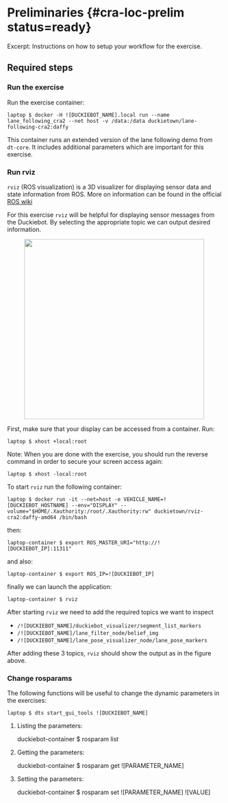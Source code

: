 # Preliminaries {#cra-loc-prelim status=ready}

Excerpt: Instructions on how to setup your workflow for the exercise.

## Required steps

### Run the exercise

Run the exercise container:

    laptop $ docker -H ![DUCKIEBOT_NAME].local run --name lane_following_cra2 --net host -v /data:/data duckietown/lane-following-cra2:daffy

This container runs an extended version of the lane following demo from `dt-core`. It includes additional parameters which are important for this exercise.


### Run rviz

`rviz` (ROS visualization) is a 3D visualizer for displaying sensor data and state information from ROS. More on information can be found in the official [ROS wiki](http://wiki.ros.org/rviz)

For this exercise `rviz` will be helpful for displaying sensor messages from the Duckiebot. By selecting the appropriate topic we can output desired information.

<figure>
<img style="width:30em" src="images/rosviz_screenshot.png"/>
</figure>

First, make sure that your display can be accessed from a container. Run:

    laptop $ xhost +local:root
    
Note: When you are done with the exercise, you should run the reverse command in order to secure your screen access again:

    laptop $ xhost -local:root

To start `rviz` run the following container:

    laptop $ docker run -it --net=host -e VEHICLE_NAME=![DUCKIEBOT_HOSTNAME] --env="DISPLAY" --volume="$HOME/.Xauthority:/root/.Xauthority:rw" duckietown/rviz-cra2:daffy-amd64 /bin/bash

then:

    laptop-container $ export ROS_MASTER_URI="http://![DUCKIEBOT_IP]:11311"

and also:

    laptop-container $ export ROS_IP=![DUCKIEBOT_IP]

finally we can launch the application:

    laptop-container $ rviz

After starting `rviz` we need to add the required topics we want to inspect

* `/![DUCKIEBOT_NAME]/duckiebot_visualizer/segment_list_markers`
* `/![DUCKIEBOT_NAME]/lane_filter_node/belief_img`
* `/![DUCKIEBOT_NAME]/lane_pose_visualizer_node/lane_pose_markers`

After adding these 3 topics, `rviz` should show the output as in the figure above.

### Change rosparams

The following functions will be useful to change the dynamic parameters in the exercises:

    laptop $ dts start_gui_tools ![DUCKIEBOT_NAME]

1) Listing the parameters:

    duckiebot-container $ rosparam list

2) Getting the parameters:

    duckiebot-container $ rosparam get ![PARAMETER_NAME]

3) Setting the parameters:

    duckiebot-container $ rosparam set ![PARAMETER_NAME] ![VALUE]

